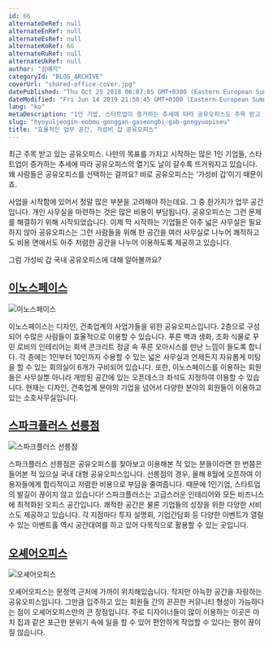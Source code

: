 ```yaml
---
id: 66
alternateDeRef: null
alternateEnRef: null
alternateEsRef: null
alternateKoRef: 66
alternateRuRef: null
alternateUkRef: null
author: "심예지"
categoryId: "BLOG_ARCHIVE"
coverUrl: "shared-office-cover.jpg"
datePublished: "Thu Oct 25 2018 06:07:05 GMT+0300 (Eastern European Summer Time)"
dateModified: "Fri Jun 14 2019 21:50:45 GMT+0300 (Eastern European Summer Time)"
lang: "ko"
metaDescription: "1인 기업, 스타트업이 증가하는 추세에 따라 공유오피스도 주목 받고 있습니다. 개인 사업자들이 사무실을 마련하는데 많은 비용이 부담되는 문제를 해결해주는 공유오피스는 저렴하고도 다양한 서비스를 제공합니다. 최고의 가성비를 자랑하는 공유오피스에 대해 알려드립니다."
slug: "hyoyuljeogin-eobmu-gonggan-gaseongbi-gab-gongyuopiseu"
title: "효율적인 업무 공간, 가성비 갑 공유오피스"
---
```


최근 주목 받고 있는 공유오피스. 나만의 목표를 가지고 시작하는 많은 1인 기업들, 스타트업이 증가하는 추세에 따라 공유오피스의 열기도 날이 갈수록 뜨거워지고 있습니다. 왜 사람들은 공유오피스를 선택하는 걸까요? 바로 공유오피스는 ‘가성비 갑’이기 때문이죠. 

사업을 시작함에 있어서 정말 많은 부분을 고려해야 하는데요. 그 중 한가지가 업무 공간입니다. 개인 사무실을 마련하는 것은 많은 비용이 부담됩니다. 공유오피스는 그런 문제를 해결하기 위해 시작되었습니다. 이제 막 시작하는 기업들은 아주 넓은 사무실은 필요하지 않아 공유오피스는 그런 사람들을 위해 한 공간을 여러 사무실로 나누어 쾌적하고도 비용 면에서도 아주 저렴한 공간을 나누어 이용하도록 제공하고 있습니다. 

그럼 가성비 갑 국내 공유오피스에 대해 알아볼까요?

## [이노스페이스](http://inospace.co.kr/)

![이노스페이스](https://s3.ap-northeast-2.amazonaws.com/blogs.andcards.com/top-coworking-spaces-in-korea-inospace.jpg|height=960,width=1280)

이노스페이스는 디자인, 건축업계의 사업가들을 위한 공유오피스입니다. 2층으로 구성되어 수많은 사람들이 효율적으로 이용할 수 있습니다. 푸른 벽과 생화, 조화 식물로 꾸민 로비의 인테리어는 회색 콘크리트 정글 속 푸른 오아시스를 만난 느낌이 들도록 합니다. 각 층에는 1인부터 10인까지 수용할 수 있는 넓은 사무실과 언제든지 자유롭게 미팅을 할 수 있는 회의실이 6개가 구비되어 있습니다. 
또한, 이노스페이스를 이용하는 회원들은 사무실뿐 아니라 개방된 공간에 있는 오픈데스크 좌석도 지정하여 이용할 수 있습니다.
현재는 디자인, 건축업계 분야의 기업을 넘어서 다양한 분야의 회원들이 이용하고 있는 소호사무실입니다.

## [스파크플러스 선릉점](https://www.sparkplus.co/)

![스파크플러스 선릉점](https://d10849wf9i6s4.cloudfront.net/shared-office-sparkplus.png|height=600,width=900)

스파크플러스 선릉점은 공유오피스를 찾아보고 이용해본 적 있는 분들이라면 한 번쯤은 들어본 적 있으실 국내 대형 공유오피스입니다. 선릉점의 경우, 올해 8월에 오픈하여 이용자들에게 합리적이고 저렴한 비용으로 부담을 줄여줍니다. 때문에 1인기업, 스타트업의 발길이 끊이지 않고 있습니다! 스파크플러스는 고급스러운 인테리어와 모든 비즈니스에 최적화된 오피스 공간입니다. 쾌적한 공간은 물론 기업들의 성장을 위한 다양한 서비스도 제공하고 있습니다. 각 지점마다 투자 설명회, 기업간담회 등 다양한 이벤트가 열릴 수 있는 이벤트홀 역시 공간대여를 하고 있어 다목적으로 활용할 수 있는 곳입니다. 

## [오셰어오피스](https://www.facebook.com/pages/Oshareoffice/279167679225448)

![오셰어오피스](https://s3.ap-northeast-2.amazonaws.com/blogs.andcards.com/day-free-coworking-space-ko-oshareoffice-photo.jpg|height=430,width=900)

오셰어오피스는 문정역 근처에 가까이 위치해있습니다. 작지만 아늑한 공간을 자랑하는 공유오피스입니다. 그만큼 입주하고 있는 회원들 간의 끈끈한 커뮤니티 형성이 가능하다는 점이 오셰어오피스만의 큰 장점입니다. 주로 디자이너들이 많이 이용하는 이곳은 마치 집과 같은 포근한 분위기 속에 일을 할 수 있어 편안하게 작업할 수 있다는 평이 끊이질 않습니다. 
